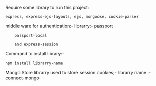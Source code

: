 Require some library to run this project:

    express, express-ejs-layouts, ejs, mongoose, cookie-parser


middle ware for authentication:- 
librarry:-
    passport

        passport-local 

        and express-session

Command to install library:-

    npm install librarry-name

Mongo Store librarry used to store session cookies;-
    librarry name :- 
        connect-mongo